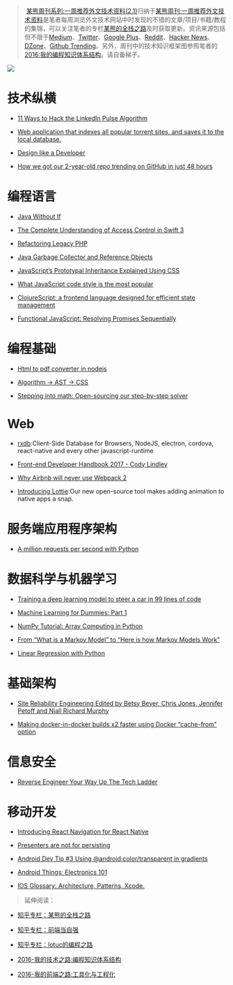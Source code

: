 ﻿
> [某熊周刊系列:一周推荐外文技术资料(2.1)](https://zhuanlan.zhihu.com/p/25074913)归纳于[某熊周刊:一周推荐外文技术资料](https://github.com/wx-chevalier/Coder-Knowledge-Graph/tree/master/Weekly)是笔者每周浏览外文技术网站中时发现的不错的文章/项目/书籍/教程的集锦，可以关注笔者的专栏[某熊的全栈之路](https://zhuanlan.zhihu.com/wx-chevalier)及时获取更新。资讯来源包括但不限于[Medium](https://medium.com/)、[Twitter](https://twitter.com/)、[Google Plus](https://plus.google.com/)、[Reddit](https://www.reddit.com/)、[Hacker News](https://news.ycombinator.com/)、[DZone](https://dzone.com/)、[Github Trending](https://github.com/trending)。另外，周刊中的技术知识框架图参照笔者的[2016:我的编程知识体系结构](https://zhuanlan.zhihu.com/p/24476917?refer=wx-chevalier)。请自备梯子。


![](https://coding.net/u/hoteam/p/Cache/git/raw/master/2017/1/3/0-AgPf3NAVWqHTt9rJ.jpeg)


# 技术纵横

- [11 Ways to Hack the LinkedIn Pulse Algorithm](https://medium.com/marketing-and-entrepreneurship/11-ways-to-hack-the-linkedin-pulse-algorithm-219813bf8b7b#.fgfftwle5) 

- [Web application that indexes all popular torrent sites, and saves it to the local database.](https://github.com/sergiotapia/magnetissimo) 

- [Design like a Developer](https://medium.com/going-your-way-anyway/design-like-a-developer-b92f7a8f4520#.k3rkoyh0z) 

- [How we got our 2-year-old repo trending on GitHub in just 48 hours](https://medium.freecodecamp.com/how-we-got-a-2-year-old-repo-trending-on-github-in-just-48-hours-12151039d78b#.hsdbrb7gs)


# 编程语言

- [Java Without If](http://ashtonkemerling.com/blog/2017/01/26/java-without-if/) 

- [The Complete Understanding of Access Control in Swift 3](https://medium.com/ios-geek-community/the-complete-understanding-of-access-control-in-swift-3-c1c71f2add0b#.phrylzmee) 

- [Refactoring Legacy PHP](https://icyapril.com/programming/php/2016/12/24/refactoring-legacy-php.html)

- [Java Garbage Collector and Reference Objects](https://dzone.com/articles/java-garbage-collector-and-reference-objects)

- [JavaScript’s Prototypal Inheritance Explained Using CSS](https://medium.freecodecamp.com/understanding-prototypal-inheritance-in-javascript-with-css-93b2fcda75e4#.x2xzvcemq)

- [What JavaScript code style is the most popular](https://hackernoon.com/what-javascript-code-style-is-the-most-popular-5a3f5bec1f6f#.y8fd20kk6) 

- [ClojureScript: a frontend language designed for efficient state management](https://medium.com/@roman01la/clojurescript-a-frontend-language-designed-for-efficient-state-management-52f145c2fee3#.36aa6uvqm) 

- [Functional JavaScript: Resolving Promises Sequentially](https://hackernoon.com/functional-javascript-resolving-promises-sequentially-7aac18c4431e#.x3cm2wnae) 


# 编程基础

- [Html to pdf converter in nodejs](https://github.com/marcbachmann/node-html-pdf) 

- [Algorithm → AST → CSS](https://github.com/skidding/illustrated-algorithms) 

- [Stepping into math: Open-sourcing our step-by-step solver](https://blog.socratic.org/stepping-into-math-open-sourcing-our-step-by-step-solver-9b5da066ae36) 


# Web

- [rxdb](https://github.com/pubkey/rxdb):Client-Side Database for Browsers, NodeJS, electron, cordova, react-native and every other javascript-runtime

- [Front-end Developer Handbook 2017 - Cody Lindley](https://frontendmasters.gitbooks.io/front-end-handbook-2017/content)

- [Why Airbnb will never use Webpack 2](https://www.reddit.com/r/javascript/comments/5rikrz/why_airbnb_will_never_use_webpack_2/) 

- [Introducing Lottie](https://medium.com/airbnb-engineering/introducing-lottie-4ff4a0afac0e#.pn0sw3dkl):Our new open-source tool makes adding animation to native apps a snap.


# 服务端应用程序架构

- [A million requests per second with Python](https://medium.freecodecamp.com/million-requests-per-second-with-python-95c137af319#.2n0ono2eq) 




# 数据科学与机器学习

- [Training a deep learning model to steer a car in 99 lines of code](https://hackernoon.com/training-a-deep-learning-model-to-steer-a-car-in-99-lines-of-code-ba94e0456e6a#.vcx696jjy) 

- [Machine Learning for Dummies: Part 1](https://chatbotslife.com/machine-learning-for-dummies-part-1-dbaca076ec07#.9g6j0ca8p)

- [NumPy Tutorial: Array Computing in Python](https://hackernoon.com/numpy-tutorial-array-computing-in-python-fb7321f417ba#.updfgfusm) 

- [From “What is a Markov Model” to “Here is how Markov Models Work”](https://hackernoon.com/from-what-is-a-markov-model-to-here-is-how-markov-models-work-1ac5f4629b71#.9mrz6lizf)

- [Linear Regression with Python](https://medium.com/@kabab/linear-regression-with-python-d4e10887ca43#.o1x6dgn5j) 


# 基础架构

- [Site Reliability Engineering Edited by Betsy Beyer, Chris Jones, Jennifer Petoff and Niall Richard Murphy](https://landing.google.com/sre/book.html)

- [Making docker-in-docker builds x2 faster using Docker “cache-from” option](https://medium.com/@gajus/making-docker-in-docker-builds-x2-faster-using-docker-cache-from-option-c01febd8ef84#.wq5ws29mh) 


# 信息安全

- [Reverse Engineer Your Way Up The Tech Ladder](https://hackernoon.com/reverse-engineer-your-way-up-the-tech-ladder-9a2e9bad707c#.3auiavpbq) 


# 移动开发

- [Introducing React Navigation for React Native](https://reactnavigation.org/blog/2017/1/Introducing-React-Navigation)

- [Presenters are not for persisting](https://medium.com/@theMikhail/presenters-are-not-for-persisting-f537a2cc7962#.qwz4ajl8u)

- [Android Dev Tip #3 Using @android:color/transparent in gradients](https://android.jlelse.eu/android-dev-tip-3-99da754151ad#.pvn67xuwg)
 
- [Android Things: Electronics 101](https://medium.com/exploring-android/android-things-electronics-101-e7e5cd2f327f#.7u8wyhird)
 

- [IOS Glossary: Architecture, Patterns, Xcode.](https://medium.com/@tubikstudio/ios-glossary-architecture-patterns-xcode-cf61ab885d74#.jli67z4f7)


> 延伸阅读：
> 
- [知乎专栏：某熊的全栈之路](https://zhuanlan.zhihu.com/wx-chevalier)
> 
- [知乎专栏：前端当自强](https://zhuanlan.zhihu.com/c_67532981)
> 
- [知乎专栏：lotuc的编程之路](https://zhuanlan.zhihu.com/lotuc)
> 
- [2016-我的技术之路:编程知识体系结构](https://zhuanlan.zhihu.com/p/24476917?refer=wx-chevalier)
> 
- [2016-我的前端之路:工具化与工程化](https://zhuanlan.zhihu.com/p/24575395?refer=wx-chevalier)